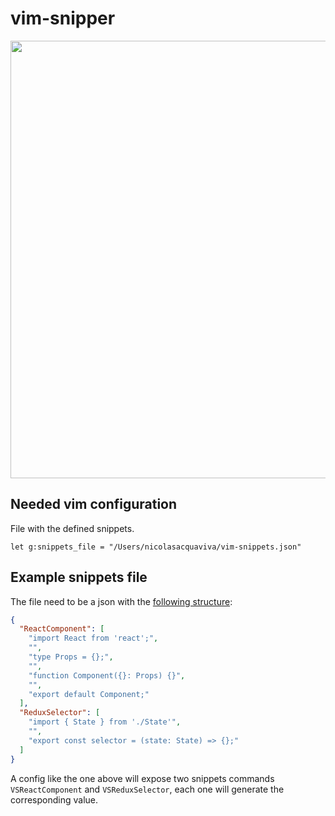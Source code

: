 # vim-snipper

<img src="https://user-images.githubusercontent.com/30126180/93730060-628bfc80-fb9d-11ea-95bb-e8c87280b094.gif" width="700">

## Needed vim configuration

File with the defined snippets.

```vim
let g:snippets_file = "/Users/nicolasacquaviva/vim-snippets.json"
```

## Example snippets file

The file need to be a json with the [following structure](https://raw.githubusercontent.com/nicolasacquaviva/vim-snipper/master/vim-snippets.example.json):

```json
{
  "ReactComponent": [
    "import React from 'react';",
    "",
    "type Props = {};",
    "",
    "function Component({}: Props) {}",
    "",
    "export default Component;"
  ],
  "ReduxSelector": [
    "import { State } from './State'",
    "",
    "export const selector = (state: State) => {};"
  ]
}
```

A config like the one above will expose two snippets commands `VSReactComponent` and `VSReduxSelector`, each one
will generate the corresponding value.
